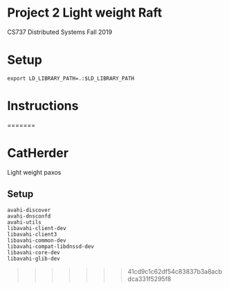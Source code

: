 # Project 2 Light weight Raft

CS737 Distributed Systems Fall 2019

# Setup

    export LD_LIBRARY_PATH=.:$LD_LIBRARY_PATH 

# Instructions
=======
# CatHerder
Light weight paxos 
## Setup 
    avahi-discover
    avahi-dnsconfd
    avahi-utils
    libavahi-client-dev
    libavahi-client3
    libavahi-common-dev
    libavahi-compat-libdnssd-dev
    libavahi-core-dev 
    libavahi-glib-dev
>>>>>>> 41cd9c1c62df54c83837b3a8acbdca331f5295f8

